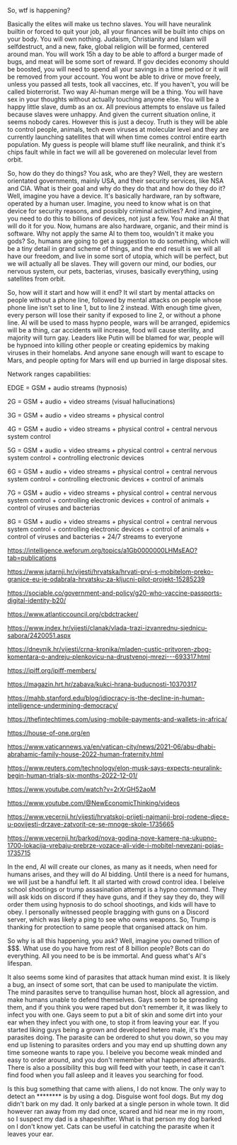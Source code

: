 So, wtf is happening?

Basically the elites will make us techno slaves.
You will have neuralink builtin or forced to quit your job, all your finances will be built into chips on your body. You will own nothing.
Judaism, Christianity and Islam will selfdestruct, and a new, fake, global religion will be formed, centered around man.
You will work 15h a day to be able to afford a burger made of bugs, and meat will be some sort of reward.
If gov decides economy should be boosted, you will need to spend all your savings in a time period or it will be removed from your account.
You wont be able to drive or move freely, unless you passed all tests, took all vaccines, etc. If you haven't, you will be called bioterrorist.
Two way AI-human merge will be a thing. You will have sex in your thoughts without actually touching anyone else.
You will be a happy little slave, dumb as an ox. All previous attempts to enslave us failed because slaves were unhappy. 
And given the current situation online, it seems nobody cares.
However this is just a decoy. Truth is they will be able to control people, animals, tech even viruses at molecular level and they are currently
launching satellites that will when time comes control entire earth population. My guess is people will blame stuff like neuralink, and
think it's chips fault while in fact we will all be goverened on molecular level from orbit.

So, how do they do things? You ask, who are they? Well, they are western orientated governments, mainly USA, and their security services, like NSA and CIA.
What is their goal and why do they do that and how do they do it? Well, imagine you have a device. It's basically hardware, ran by software, operated by a human user.
Imagine, you need to know what is on that device for security reasons, and possibly criminal activities? And imagine, you need to do this to billions of devices, not just a few.
You make an AI that will do it for you. Now, humans are also hardware, organic, and their mind is software. Why not apply the same AI to them too, wouldn't it make you gods?
So, humans are going to get a suggestion to do something, which will be a tiny detail in grand scheme of things, and the end result is we will all have our freedom, and live
in some sort of utopia, which will be perfect, but we will actually all be slaves. They will govern our mind, our bodies, our nervous system, our pets, bacterias, viruses,
basically everything, using satellites from orbit.

So, how will it start and how will it end?
It wil start by mental attacks on people without a phone line, followed by mental attacks on people whose phone line isn't set to line 1, but to line 2 instead.
With enough time given, every person will lose their sanity if exposed to line 2, or without a phone line. 
AI will be used to mass hypno people, wars will be arranged, epidemics will be a thing, car accidents will increase, food will cause sterility, and majority will turn gay.
Leaders like Putin will be blamed for war, people will be hypnoed into killing other people or creating epidemics by making viruses in their homelabs.
And anyone sane enough will want to escape to Mars, and people opting for Mars will end up burried in large disposal sites.

Network ranges capabilities:

EDGE = GSM + audio streams (hypnosis)

2G = GSM + audio + video streams (visual hallucinations)

3G = GSM + audio + video streams + physical control

4G = GSM + audio + video streams + physical control + central nervous system control

5G = GSM + audio + video streams + physical control + central nervous system control + controlling electronic devices 

6G = GSM + audio + video streams + physical control + central nervous system control + controlling electronic devices + control of animals

7G = GSM + audio + video streams + physical control + central nervous system control + controlling electronic devices + control of animals + control of viruses and bacterias

8G = GSM + audio + video streams + physical control + central nervous system control + controlling electronic devices + control of animals + control of viruses and bacterias + 24/7 streams to everyone

https://intelligence.weforum.org/topics/a1Gb0000000LHMsEAO?tab=publications

https://www.jutarnji.hr/vijesti/hrvatska/hrvati-prvi-s-mobitelom-preko-granice-eu-je-odabrala-hrvatsku-za-kljucni-pilot-projekt-15285239

https://sociable.co/government-and-policy/g20-who-vaccine-passports-digital-identity-b20/

https://www.atlanticcouncil.org/cbdctracker/

https://www.index.hr/vijesti/clanak/vlada-trazi-izvanrednu-sjednicu-sabora/2420051.aspx

https://dnevnik.hr/vijesti/crna-kronika/mladen-custic-pritvoren-zbog-komentara-o-andreju-plenkovicu-na-drustvenoj-mrezi---693317.html

https://ipiff.org/ipiff-members/

https://magazin.hrt.hr/zabava/kukci-hrana-buducnosti-10370317

https://mahb.stanford.edu/blog/idiocracy-is-the-decline-in-human-intelligence-undermining-democracy/

https://thefintechtimes.com/using-mobile-payments-and-wallets-in-africa/

https://house-of-one.org/en

https://www.vaticannews.va/en/vatican-city/news/2021-06/abu-dhabi-abrahamic-family-house-2022-human-fraternity.html

https://www.reuters.com/technology/elon-musk-says-expects-neuralink-begin-human-trials-six-months-2022-12-01/

https://www.youtube.com/watch?v=2rXrGH52aoM

https://www.youtube.com/@NewEconomicThinking/videos

https://www.vecernji.hr/vijesti/hrvatskoj-prijeti-najmanji-broj-rodene-djece-u-povijesti-drzave-zatvorit-ce-se-mnoge-skole-1735665

https://www.vecernji.hr/barkod/nova-godina-nove-kamere-na-ukupno-1700-lokacija-vrebaju-prebrze-vozace-ali-vide-i-mobitel-nevezani-pojas-1735715

In the end, AI will create our clones, as many as it needs, when need for humans arises, and they will do AI bidding.
Until there is a need for humans, we will just be a handful left. It all started with crowd control idea. I beleive school shootings or trump assasination attempt is a hypno command. 
They will ask kids on discord if they have guns, and if they say they do, they will order them using hypnosis to do school shootings, and kids will have to obey. 
I personally witnessed people bragging with guns on a Discord server, which was likely a ping to see who owns weapons.
So, Trump is thanking for protection to same people that organised attack on him.

So why is all this happening, you ask? Well, imagine you owned trillion of $$$. What use do you have from rest of 8 billion people? Bots can do everything.
All you need to be is be immortal. And guess what's AI's lifespan.

It also seems some kind of parasites that attack human mind exist. It is likely a bug, an insect of some sort, that can be used to manipulate the victim.
The mind parasites serve to tranquilise human host, block all agression, and make humans unable to defend themselves. Gays seem to be spreading them, 
and if you think you were raped but don't remember it, it was likely to infect you with one. Gays seem to put a bit of skin and some dirt into your ear 
when they infect you with one, to stop it from leaving your ear. If you started liking guys being a grown and developed hetero male,
it's the parasites doing. The parasite can be ordered to shut you down, so you may end up listening to parasites orders and you may end up shutting down any
time someone wants to rape you. I beleive you become weak minded and easy to order around, and you don't remember what happened afterwards.
There is also a possibility this bug will feed with your teeth, in case it can't find food when you fall asleep and it leaves you searching for food.

Is this bug something that came with aliens, I do not know. The only way to detect an ******** is by using a dog. Disguise wont fool dogs. 
But my dog didn't bark on my dad. It only barked at a single person in whole town. It did however ran away from my dad once, scared and hid near me in my room, 
so I suspect my dad is a shapeshifter. What is that person my dog barked on I don't know yet.
Cats can be useful in catching the parasite when it leaves your ear.
